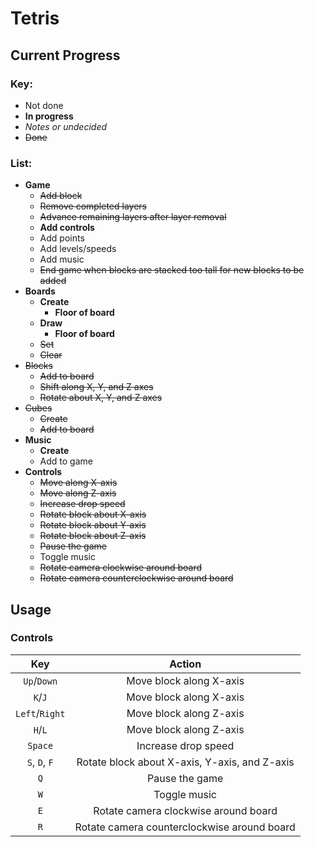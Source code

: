 # Tetris

## Current Progress

### Key:

* Not done
* **In progress**
* *Notes or undecided*
* ~~Done~~

### List:

* **Game**
  * ~~Add block~~
  * ~~Remove completed layers~~
  * ~~Advance remaining layers after layer removal~~
  * **Add controls**
  * Add points
  * Add levels/speeds
  * Add music
  * ~~End game when blocks are stacked too tall for new blocks to be added~~
* **Boards**
  * **Create**
    * **Floor of board**
  * **Draw**
    * **Floor of board**
  * ~~Set~~
  * ~~Clear~~
* ~~Blocks~~
  * ~~Add to board~~
  * ~~Shift along X, Y, and Z axes~~
  * ~~Rotate about X, Y, and Z axes~~
* ~~Cubes~~
  * ~~Create~~
  * ~~Add to board~~
* **Music**
  * **Create**
  * Add to game
* **Controls**
  * ~~Move along X-axis~~
  * ~~Move along Z-axis~~
  * ~~Increase drop speed~~
  * ~~Rotate block about X-axis~~
  * ~~Rotate block about Y-axis~~
  * ~~Rotate block about Z-axis~~
  * ~~Pause the game~~
  * Toggle music
  * ~~Rotate camera clockwise around board~~
  * ~~Rotate camera counterclockwise around board~~

## Usage

### Controls

| Key            | Action                                        |
| :------------: | :-------------------------------------------: |
| `Up`/`Down`    | Move block along X-axis                       |
| `K`/`J`        | Move block along X-axis                       |
| `Left`/`Right` | Move block along Z-axis                       |
| `H`/`L`        | Move block along Z-axis                       |
| `Space`        | Increase drop speed                           |
| `S`, `D`, `F`  | Rotate block about X-axis, Y-axis, and Z-axis |
| `Q`            | Pause the game                                |
| `W`            | Toggle music                                  |
| `E`            | Rotate camera clockwise around board          |
| `R`            | Rotate camera counterclockwise around board   |
